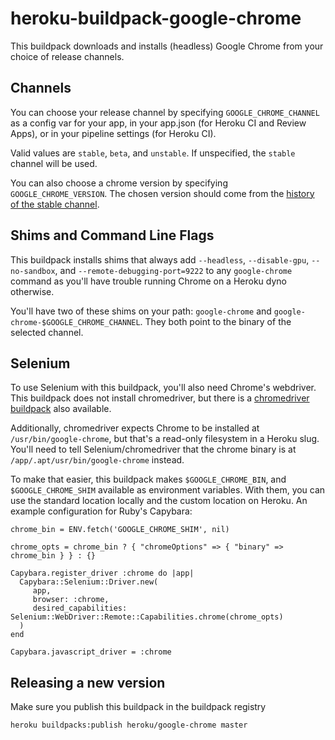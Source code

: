 # heroku-buildpack-google-chrome

This buildpack downloads and installs (headless) Google Chrome from your choice
of release channels.

## Channels

You can choose your release channel by specifying `GOOGLE_CHROME_CHANNEL` as
a config var for your app, in your app.json (for Heroku CI and Review Apps),
or in your pipeline settings (for Heroku CI).

Valid values are `stable`, `beta`, and `unstable`. If unspecified, the `stable`
channel will be used.

You can also choose a chrome version by specifying `GOOGLE_CHROME_VERSION`. The chosen version should come from the [history of the stable channel](https://www.ubuntuupdates.org/package/google_chrome/stable/main/base/google-chrome-stable). 

## Shims and Command Line Flags

This buildpack installs shims that always add `--headless`, `--disable-gpu`, 
`--no-sandbox`, and `--remote-debugging-port=9222` to any `google-chrome` 
command as you'll have trouble running Chrome on a Heroku dyno otherwise.

You'll have two of these shims on your path: `google-chrome` and
`google-chrome-$GOOGLE_CHROME_CHANNEL`. They both point to the binary of
the selected channel.

## Selenium

To use Selenium with this buildpack, you'll also need Chrome's webdriver.
This buildpack does not install chromedriver, but there is a
[chromedriver buildpack](https://github.com/heroku/heroku-buildpack-chromedriver)
also available.

Additionally, chromedriver expects Chrome to be installed at `/usr/bin/google-chrome`,
but that's a read-only filesystem in a Heroku slug. You'll need to tell Selenium/chromedriver
that the chrome binary is at `/app/.apt/usr/bin/google-chrome` instead.

To make that easier, this buildpack makes `$GOOGLE_CHROME_BIN`, and
`$GOOGLE_CHROME_SHIM` available as environment variables. With them, you can 
use the standard location locally and the custom location on Heroku. An example 
configuration for Ruby's Capybara:

```
chrome_bin = ENV.fetch('GOOGLE_CHROME_SHIM', nil)

chrome_opts = chrome_bin ? { "chromeOptions" => { "binary" => chrome_bin } } : {}

Capybara.register_driver :chrome do |app|
  Capybara::Selenium::Driver.new(
     app,
     browser: :chrome,
     desired_capabilities: Selenium::WebDriver::Remote::Capabilities.chrome(chrome_opts)
  )
end

Capybara.javascript_driver = :chrome
```

## Releasing a new version

Make sure you publish this buildpack in the buildpack registry

`heroku buildpacks:publish heroku/google-chrome master`
